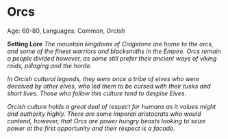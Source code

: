 # Orcs

Age: 60-80, Languages: Common, Orcish

**Setting Lore**
*The mountain kingdoms of Cragstone are home to the orcs, and some of the finest warriors and blacksmiths in the Empire. Orcs remain a people divided however, as some still prefer their ancient ways of viking raids, pillaging and the horde.* 

*In Orcish cultural legends, they were once a tribe of elves who were deceived by other elves, who led them to be cursed with their tusks and short lives. Those who follow this culture tend to despise Elves.* 

*Orcish culture holds a great deal of respect for humans as it values might and authority highly. There are some Imperial aristocrats who would contend, however, that Orcs are power hungry beasts looking to seize power at the first opportunity and their respect is a facade.*